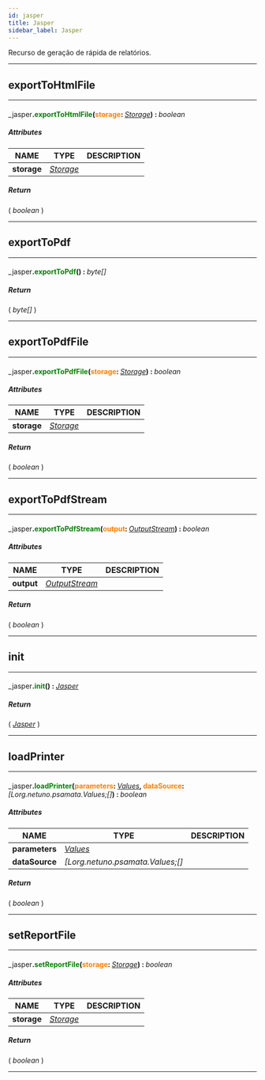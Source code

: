```yaml
---
id: jasper
title: Jasper
sidebar_label: Jasper
---
```


Recurso de geração de rápida de relatórios.

---

## exportToHtmlFile

---

#### <span style="font-weight: normal">_jasper</span>.<span style="color: #008000">exportToHtmlFile</span>(<span style="color: #FF8000">storage</span>: <span style="font-weight: normal; font-style: italic;">[Storage](../../resources/Storage)</span>) : <span style="font-weight: normal; font-style: italic;">boolean</span>
##### Attributes

| NAME | TYPE | DESCRIPTION |
|---|---|---|
| **storage** | _[Storage](../../resources/Storage)_ |   |

##### Return

( _boolean_ )


---

## exportToPdf

---

#### <span style="font-weight: normal">_jasper</span>.<span style="color: #008000">exportToPdf</span>() : <span style="font-weight: normal; font-style: italic;">byte[]</span>
##### Return

( _byte[]_ )


---

## exportToPdfFile

---

#### <span style="font-weight: normal">_jasper</span>.<span style="color: #008000">exportToPdfFile</span>(<span style="color: #FF8000">storage</span>: <span style="font-weight: normal; font-style: italic;">[Storage](../../resources/Storage)</span>) : <span style="font-weight: normal; font-style: italic;">boolean</span>
##### Attributes

| NAME | TYPE | DESCRIPTION |
|---|---|---|
| **storage** | _[Storage](../../resources/Storage)_ |   |

##### Return

( _boolean_ )


---

## exportToPdfStream

---

#### <span style="font-weight: normal">_jasper</span>.<span style="color: #008000">exportToPdfStream</span>(<span style="color: #FF8000">output</span>: <span style="font-weight: normal; font-style: italic;">[OutputStream](../../objects/OutputStream)</span>) : <span style="font-weight: normal; font-style: italic;">boolean</span>
##### Attributes

| NAME | TYPE | DESCRIPTION |
|---|---|---|
| **output** | _[OutputStream](../../objects/OutputStream)_ |   |

##### Return

( _boolean_ )


---

## init

---

#### <span style="font-weight: normal">_jasper</span>.<span style="color: #008000">init</span>() : <span style="font-weight: normal; font-style: italic;">[Jasper](../../resources/Jasper)</span>
##### Return

( _[Jasper](../../resources/Jasper)_ )


---

## loadPrinter

---

#### <span style="font-weight: normal">_jasper</span>.<span style="color: #008000">loadPrinter</span>(<span style="color: #FF8000">parameters</span>: <span style="font-weight: normal; font-style: italic;">[Values](../../objects/Values)</span>, <span style="color: #FF8000">dataSource</span>: <span style="font-weight: normal; font-style: italic;">[Lorg.netuno.psamata.Values;[]</span>) : <span style="font-weight: normal; font-style: italic;">boolean</span>
##### Attributes

| NAME | TYPE | DESCRIPTION |
|---|---|---|
| **parameters** | _[Values](../../objects/Values)_ |   |
| **dataSource** | _[Lorg.netuno.psamata.Values;[]_ |   |

##### Return

( _boolean_ )


---

## setReportFile

---

#### <span style="font-weight: normal">_jasper</span>.<span style="color: #008000">setReportFile</span>(<span style="color: #FF8000">storage</span>: <span style="font-weight: normal; font-style: italic;">[Storage](../../resources/Storage)</span>) : <span style="font-weight: normal; font-style: italic;">boolean</span>
##### Attributes

| NAME | TYPE | DESCRIPTION |
|---|---|---|
| **storage** | _[Storage](../../resources/Storage)_ |   |

##### Return

( _boolean_ )


---

